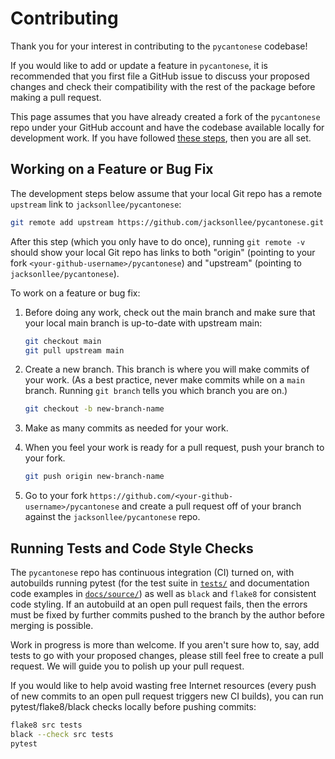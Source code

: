# Contributing

Thank you for your interest in contributing to the `pycantonese` codebase!

If you would like to add or update a feature in `pycantonese`,
it is recommended that you first file a GitHub issue to discuss your proposed changes
and check their compatibility with the rest of the package before making a pull request.

This page assumes that you have already created a fork of the `pycantonese` repo
under your GitHub account and have the codebase available locally for
development work. If you have followed
[these steps](https://github.com/jacksonllee/pycantonese#setting-up-a-development-environment),
then you are all set.

## Working on a Feature or Bug Fix

The development steps below assume that your local Git repo has a remote
`upstream` link to `jacksonllee/pycantonese`:
   
```bash
git remote add upstream https://github.com/jacksonllee/pycantonese.git
```

After this step (which you only have to do once),
running `git remote -v` should show your local Git repo
has links to both "origin" (pointing to your fork `<your-github-username>/pycantonese`)
and "upstream" (pointing to `jacksonllee/pycantonese`).

To work on a feature or bug fix:

1. Before doing any work, check out the main branch and
   make sure that your local main branch is up-to-date with upstream main:
   
   ```bash
   git checkout main
   git pull upstream main
   ``` 
   
2. Create a new branch. This branch is where you will make commits of your work.
   (As a best practice, never make commits while on a `main` branch.
   Running `git branch` tells you which branch you are on.)
   
   ```bash
   git checkout -b new-branch-name
   ```
   
3. Make as many commits as needed for your work.

4. When you feel your work is ready for a pull request,
   push your branch to your fork.

   ```bash
   git push origin new-branch-name
   ```
   
5. Go to your fork `https://github.com/<your-github-username>/pycantonese` and
   create a pull request off of your branch against the `jacksonllee/pycantonese` repo.

## Running Tests and Code Style Checks

The `pycantonese` repo has continuous integration (CI) turned on,
with autobuilds running pytest
(for the test suite in [`tests/`](tests) and
documentation code examples in [`docs/source/`](docs/source))
as well as `black` and `flake8` for consistent code styling.
If an autobuild at an open pull request fails,
then the errors must be fixed by further commits pushed to the branch
by the author before merging is possible.

Work in progress is more than welcome.
If you aren't sure how to, say, add tests to go with your proposed changes,
please still feel free to create a pull request.
We will guide you to polish up your pull request.

If you would like to help avoid wasting free Internet resources
(every push of new commits to an open pull request triggers new CI builds),
you can run pytest/flake8/black checks locally before pushing commits:

```bash
flake8 src tests
black --check src tests
pytest
```
